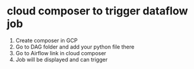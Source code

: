 #  cloud composer to trigger dataflow job


1. Create composer in GCP
2. Go to DAG folder and add your python file there
3. Go to Airflow link in cloud composer 
4. Job will be displayed and can trigger 



